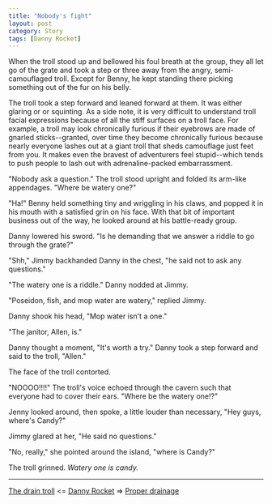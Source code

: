 ```yaml
---
title: "Nobody's fight"
layout: post
category: Story
tags: [Danny Rocket]
---
```

When the troll stood up and bellowed his foul breath at the group, they all let go of the grate and took a step or three away from the angry, semi-camouflaged troll. Except for Benny, he kept standing there picking something out of the fur on his belly.

<!-- more -->

The troll took a step forward and leaned forward at them. It was either glaring or or squinting. As a side note, it is very difficult to understand troll facial expressions because of all the stiff surfaces on a troll face. For example, a troll may look chronically furious if their eyebrows are made of gnarled sticks--granted, over time they become chronically furious because nearly everyone lashes out at a giant troll that sheds camouflage just feet from you. It makes even the bravest of adventurers feel stupid--which tends to push people to lash out with adrenaline-packed embarrassment.

"Nobody ask a question." The troll stood upright and folded its arm-like appendages. "Where be watery one?"

"Ha!" Benny held something tiny and wriggling in his claws, and popped it in his mouth with a satisfied grin on his face. With that bit of important business out of the way, he looked around at his battle-ready group.

Danny lowered his sword. "Is he demanding that we answer a riddle to go through the grate?"

"Shh," Jimmy backhanded Danny in the chest, "he said not to ask any questions."

"The watery one is a riddle." Danny nodded at Jimmy.

"Poseidon, fish, and mop water are watery," replied Jimmy.

Danny shook his head, "Mop water isn't a one."

"The janitor, Allen, is."

Danny thought a moment, "It's worth a try." Danny took a step forward and said to the troll, "Allen."

The face of the troll contorted.

"NOOOO!!!!" The troll's voice echoed through the cavern such that everyone had to cover their ears. "Where be the watery one!?"

Jenny looked around, then spoke, a little louder than necessary, "Hey guys, where's Candy?"

Jimmy glared at her, "He said no questions."

"No, really," she pointed around the island, "where is Candy?"

The troll grinned. _Watery one is candy._

---

 [The drain troll](/story/2017/06/07/the-drain-troll)  <= [Danny Rocket](/danny-rocket) =>  [Proper drainage](/story/2017/06/12/proper-drainage)
